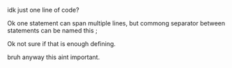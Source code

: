 idk just one line of code?

Ok one statement can span multiple lines, but commong separator between
statements can be named this ;

Ok not sure if that is enough defining.

bruh anyway this aint important.